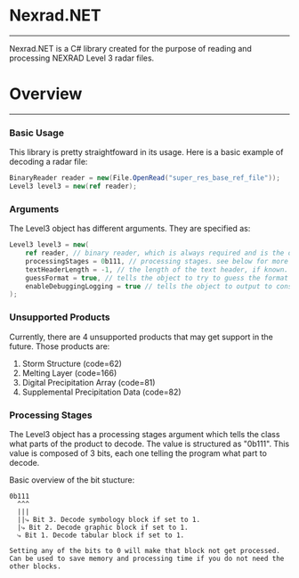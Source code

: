 # Nexrad.NET
---
Nexrad.NET is a C# library created for the purpose of reading and processing NEXRAD Level 3 radar files.

# Overview
---

### Basic Usage
This library is pretty straightfoward in its usage.
Here is a basic example of decoding a radar file:
```cs
BinaryReader reader = new(File.OpenRead("super_res_base_ref_file"));
Level3 level3 = new(ref reader);
```

### Arguments
The Level3 object has different arguments. They are specified as:
```cs
Level3 level3 = new(
    ref reader, // binary reader, which is always required and is the only required arg. (must be passed as reference via ref keyword)
    processingStages = 0b111, // processing stages. see below for more details.
    textHeaderLength = -1, // the length of the text header, if known. default value is -1.
    guessFormat = true, // tells the object to try to guess the format and text header length. default value is true.
    enableDebuggingLogging = true // tells the object to output to console for logging reasons.
);
```

### Unsupported Products
Currently, there are 4 unsupported products that may get support in the future.
Those products are:
1. Storm Structure (code=62)
2. Melting Layer (code=166)
3. Digital Precipitation Array (code=81)
4. Supplemental Precipitation Data (code=82)

### Processing Stages
The Level3 object has a processing stages argument which tells the class what parts of the product to decode. The value is structured as "0b111". This value is composed of 3 bits, each one telling the program what part to decode.

Basic overview of the bit stucture:
```
0b111
  ^^^
  |||
  ||⤷ Bit 3. Decode symbology block if set to 1.
  |⤷ Bit 2. Decode graphic block if set to 1.
  ⤷ Bit 1. Decode tabular block if set to 1.

Setting any of the bits to 0 will make that block not get processed. Can be used to save memory and processing time if you do not need the other blocks.
```
